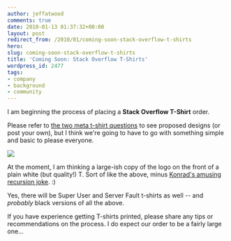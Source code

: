 ```yaml
---
author: jeffatwood
comments: true
date: 2010-01-13 01:37:32+00:00
layout: post
redirect_from: /2010/01/coming-soon-stack-overflow-t-shirts
hero: 
slug: coming-soon-stack-overflow-t-shirts
title: 'Coming Soon: Stack Overflow T-Shirts'
wordpress_id: 2477
tags:
- company
- background
- community
---
```



I am beginning the process of placing a **Stack Overflow T-Shirt** order.



Please refer to [the two meta t-shirt questions](http://meta.stackoverflow.com/questions/tagged/t-shirt) to see proposed designs (or post your own), but I think we're going to have to go with something simple and basic to please everyone.



[![](https://i.stack.imgur.com/nH9la.png)](http://meta.stackoverflow.com/questions/18382/help-design-our-stack-overflow-t-shirts/18398#18398)



At the moment, I am thinking a large-ish copy of the logo on the front of a plain white (but quality!) T. Sort of like the above, minus [Konrad's amusing recursion joke](http://meta.stackoverflow.com/questions/18382/help-design-our-stack-overflow-t-shirts/18398#18398). :)



Yes, there will be Super User and Server Fault t-shirts as well -- and _probably_ black versions of all the above.



If you have experience getting T-shirts printed, please share any tips or recommendations on the process. I do expect our order to be a fairly large one...

